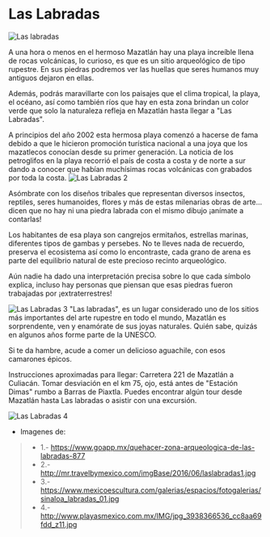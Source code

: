 # Las Labradas #

![Las labradas](https://www.goapp.mx/quehacer-zona-arqueologica-de-las-labradas-877)

A una hora o menos en el hermoso Mazatlán hay una playa increíble llena de rocas volcánicas, lo curioso, es que es un sitio arqueológico de tipo rupestre. En sus piedras podremos ver las huellas que seres humanos muy antiguos dejaron en ellas.

Además, podrás maravillarte con los paisajes que el clima tropical, la playa, el océano, así como también ríos que hay en esta zona brindan un color verde que solo la naturaleza refleja en Mazatlán hasta llegar a "Las Labradas".

A principios del año 2002 esta hermosa playa comenzó a hacerse de fama debido a que le hicieron promoción turística nacional a una joya que los mazatlecos conocían desde su primer generación. La noticia de los petroglifos en la playa recorrió el país de costa a costa y de norte a sur dando a conocer que habían muchísimas rocas volcánicas con grabados por toda la costa.
![Las Labradas 2](http://mr.travelbymexico.com/imgBase/2016/06/laslabradas1.jpg)

Asómbrate con los diseños tribales que representan diversos insectos, reptiles, seres humanoides, flores y más de estas milenarias obras de arte... dicen que no hay ni una piedra labrada con el mismo dibujo ¡anímate a contarlas!

Los habitantes de esa playa son cangrejos ermitaños, estrellas marinas, diferentes tipos de gambas y persebes. No te lleves nada de recuerdo, preserva el ecosistema así como lo encontraste, cada grano de arena es parte del equilibrio natural de este precioso recinto arqueológico.

Aún nadie ha dado una interpretación precisa sobre lo que cada símbolo explica, incluso hay personas que piensan que esas piedras fueron trabajadas por ¡extraterrestres!

![Las Labradas 3](https://www.mexicoescultura.com/galerias/espacios/fotogalerias/sinaloa_labradas_01.jpg)
"Las labradas", es un lugar considerado uno de los sitios más importantes del arte rupestre en todo el mundo, Mazatlán es sorprendente, ven y enamórate de sus joyas naturales. Quién sabe, quizás en algunos años forme parte de la UNESCO.

Si te da hambre, acude a comer un delicioso aguachile, con esos camarones épicos.

Instrucciones aproximadas para llegar:
Carretera 221 de Mazatlán a Culiacán. Tomar desviación en el km 75, ojo, está antes de "Estación Dimas" rumbo a Barras de Piaxtla.
Puedes encontrar algún tour desde Mazatlán hasta Las labradas o asistir con una excursión.

![Las Labradas 4](http://www.playasmexico.com.mx/IMG/jpg_3938366536_cc8aa69fdd_z11.jpg)



* Imagenes de:

> * 1.- https://www.goapp.mx/quehacer-zona-arqueologica-de-las-labradas-877
> * 2.- http://mr.travelbymexico.com/imgBase/2016/06/laslabradas1.jpg
> * 3.- https://www.mexicoescultura.com/galerias/espacios/fotogalerias/sinaloa_labradas_01.jpg
> * 4.- http://www.playasmexico.com.mx/IMG/jpg_3938366536_cc8aa69fdd_z11.jpg
